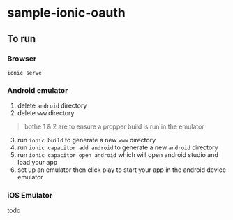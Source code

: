 # sample-ionic-oauth

## To run

### Browser

```cms
ionic serve
```

### Android emulator

1) delete `android` directory
2) delete `www` directory

> bothe 1 & 2 are to ensure a propper build is run in the emulator

3) run `ionic build` to generate a new `www` directory
4) run `ionic capacitor add android` to generate a new `android` directory
5) run `ionic capacitor open android` which will open android studio and load your app
6) set up an emulator then click play to start your app in the android device emulator

### iOS Emulator

todo

